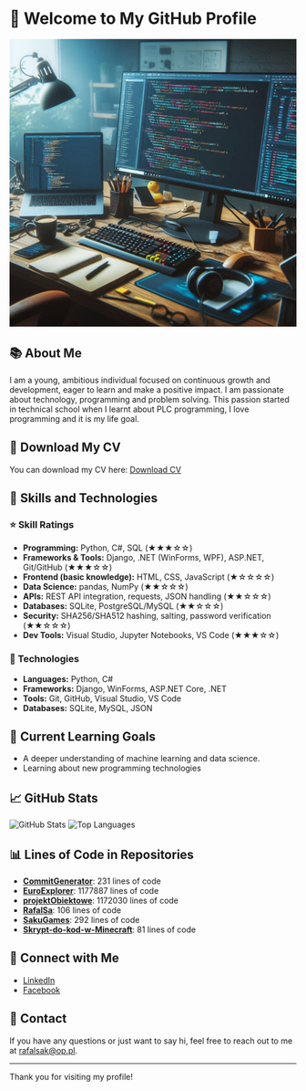 # 👋 Welcome to My GitHub Profile

![Header](https://github.com/RafalSa/RafalSa/blob/main/th.jpg?raw=true)

## 📚 About Me
I am a young, ambitious individual focused on continuous growth and development, eager to learn and make a positive impact. I am passionate about technology, programming and problem solving. This passion started in technical school when I learnt about PLC programming, I love programming and it is my life goal. 

## 📄 Download My CV
You can download my CV here: [Download CV](https://github.com/RafalSa/RafalSa/blob/main/Rafal_Sak_CV_FINAL-1.pdf)


## 🚀 Skills and Technologies

### ⭐ Skill Ratings
- **Programming:** Python, C#, SQL (★★★☆☆)  
- **Frameworks & Tools:** Django, .NET (WinForms, WPF), ASP.NET, Git/GitHub (★★★☆☆)  
- **Frontend (basic knowledge):** HTML, CSS, JavaScript (★☆☆☆☆)  
- **Data Science:** pandas, NumPy (★★☆☆☆)  
- **APIs:** REST API integration, requests, JSON handling (★★☆☆☆)  
- **Databases:** SQLite, PostgreSQL/MySQL (★★☆☆☆)  
- **Security:** SHA256/SHA512 hashing, salting, password verification (★★☆☆☆)  
- **Dev Tools:** Visual Studio, Jupyter Notebooks, VS Code (★★★☆☆)  

### 📌 Technologies
- **Languages:** Python, C#
- **Frameworks:** Django, WinForms, ASP.NET Core, .NET
- **Tools:** Git, GitHub, Visual Studio, VS Code
- **Databases:** SQLite, MySQL, JSON

## 🌱 Current Learning Goals
- A deeper understanding of machine learning and data science.
- Learning about new programming technologies 

## 📈 GitHub Stats
![GitHub Stats](https://github-readme-stats.vercel.app/api?username=RafalSa&show_icons=true&theme=radical)
![Top Languages](https://github-readme-stats.vercel.app/api/top-langs/?username=RafalSa&layout=compact&theme=radical)

## 📊 Lines of Code in Repositories

<!--START_SECTION:code_line_count--->
- **[CommitGenerator](https://github.com/RafalSa/CommitGenerator)**: 231 lines of code
- **[EuroExplorer](https://github.com/RafalSa/EuroExplorer)**: 1177887 lines of code
- **[projektObiektowe](https://github.com/RafalSa/projektObiektowe)**: 1172030 lines of code
- **[RafalSa](https://github.com/RafalSa/RafalSa)**: 106 lines of code
- **[SakuGames](https://github.com/RafalSa/SakuGames)**: 292 lines of code
- **[Skrypt-do-kod-w-Minecraft](https://github.com/RafalSa/Skrypt-do-kod-w-Minecraft)**: 81 lines of code


<!--END_SECTION:code_line_count--->
## 🔗 Connect with Me
- [LinkedIn](https://www.linkedin.com/in/rafa%C5%82-sak-78116b270/)
- [Facebook](https://www.facebook.com/rafaleksak/)

## 📧 Contact
If you have any questions or just want to say hi, feel free to reach out to me at [rafalsak@op.pl](mailto:rafalsak@op.pl).

---

Thank you for visiting my profile!
